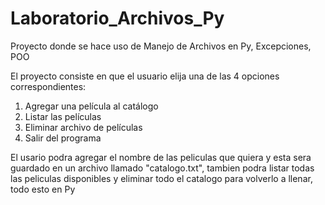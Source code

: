 # Laboratorio_Archivos_Py
Proyecto donde se hace uso de Manejo de Archivos en Py, Excepciones, POO

El proyecto consiste en que el usuario elija una de las 4 opciones correspondientes:
1. Agregar una película al catálogo
2. Listar las películas
3. Eliminar archivo de películas
4. Salir del programa

El usario podra agregar el nombre de las peliculas que quiera y esta sera guardado en un archivo llamado "catalogo.txt", tambien podra listar todas las peliculas disponibles y eliminar todo el catalogo para volverlo a llenar, todo esto en Py

